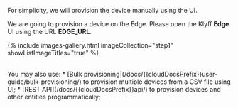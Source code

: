 For simplicity, we will provision the device manually using the UI.

We are going to provision a device on the Edge. Please open the Klyff **Edge** UI using the URL **EDGE_URL**.

{% include images-gallery.html imageCollection="step1" showListImageTitles="true" %}

<br>
You may also use:
* [Bulk provisioning](/docs/{{cloudDocsPrefix}}user-guide/bulk-provisioning/) to provision multiple devices from a CSV file using UI;
* [REST API](/docs/{{cloudDocsPrefix}}api/) to provision devices and other entities programmatically;
